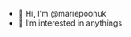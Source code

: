 - 👋 Hi, I’m @mariepoonuk
- 👀 I’m interested in anythings
 
<!---
mariepoonuk/mariepoonuk is a ✨ special ✨ repository because its `README.md` (this file) appears on your GitHub profile.
You can click the Preview link to take a look at your changes.
--->
